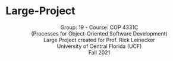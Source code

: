# Large-Project

<p align="center">
  <p align="center">
    Group: 19 - Course: COP 4331C <br>
    (Processes for Object-Oriented Software Development) <br>
    Large Project created for Prof. Rick Leinecker <br>
    University of Central Florida (UCF) <br>
    Fall 2021 <br>
    <br/>
  </p>
</p>
